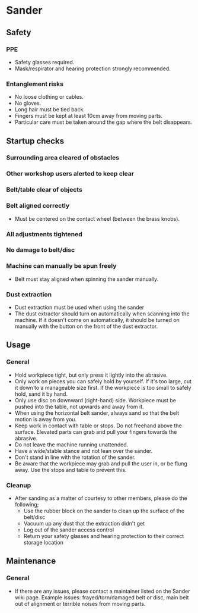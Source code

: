 # Sander

## Safety
### PPE
 * Safety glasses required.
 * Mask/respirator and hearing protection strongly recommended.

### Entanglement risks
 * No loose clothing or cables.
 * No gloves.
 * Long hair must be tied back.
 * Fingers must be kept at least 10cm away from moving parts.
 * Particular care must be taken around the gap where the belt disappears.

## Startup checks
### Surrounding area cleared of obstacles
### Other workshop users alerted to keep clear
### Belt/table clear of objects
### Belt aligned correctly
 * Must be centered on the contact wheel (between the brass knobs).

### All adjustments tightened
### No damage to belt/disc
### Machine can manually be spun freely
 * Belt must stay aligned when spinning the sander manually.

### Dust extraction
 * Dust extraction must be used when using the sander
 * The dust extractor should turn on automatically when scanning into the machine. If it doesn't come on automatically, it should be turned on manually with the button on the front of the dust extractor.

## Usage
### General
 * Hold workpiece tight, but only press it lightly into the abrasive.
 * Only work on pieces you can safely hold by yourself. If it's too large, cut it down to a manageable size first. If the workpiece is too small to safely hold, sand it by hand.
 * Only use disc on downward (right-hand) side. Workpiece must be pushed into the table, not upwards and away from it.
 * When using the horizontal belt sander, always sand so that the belt motion is away from you.
 * Keep work in contact with table or stops. Do not freehand above the surface. Elevated parts can grab and pull your fingers towards the abrasive.
 * Do not leave the machine running unattended.
 * Have a wide/stable stance and not lean over the sander.
 * Don't stand in line with the rotation of the sander.
 * Be aware that the workpiece may grab and pull the user in, or be flung away. Use the stops and table to prevent this.

### Cleanup
* After sanding as a matter of courtesy to other members, please do the following;
    * Use the rubber block on the sander to clean up the surface of the belt/disc
    * Vacuum up any dust that the extraction didn't get
    * Log out of the sander access control
    * Return your safety glasses and hearing protection to their correct storage location

## Maintenance
### General
 * If there are any issues, please contact a maintainer listed on the Sander wiki page. Example issues: frayed/torn/damaged belt or disc, main belt out of alignment or terrible noises from moving parts.
